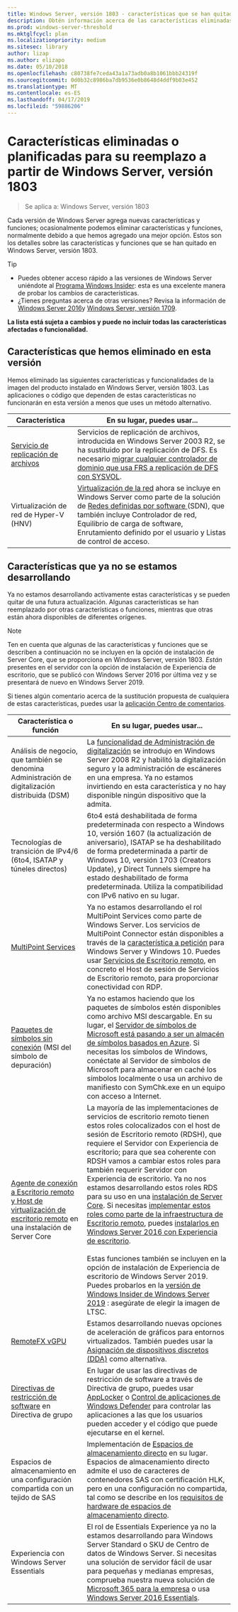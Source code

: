 ```yaml
---
title: Windows Server, versión 1803 - características que se han quitado
description: Obtén información acerca de las características eliminadas o en desuso en Windows Server, versión 1803 o una versión posterior
ms.prod: windows-server-threshold
ms.mktglfcycl: plan
ms.localizationpriority: medium
ms.sitesec: library
author: lizap
ms.author: elizapo
ms.date: 05/10/2018
ms.openlocfilehash: c80738fe7ceda43a1a73adb0a8b1061bbb24319f
ms.sourcegitcommit: 0d0b32c8986ba7db9536e0b8648d4ddf9b03e452
ms.translationtype: MT
ms.contentlocale: es-ES
ms.lasthandoff: 04/17/2019
ms.locfileid: "59886206"
---
```

# <a name="features-removed-or-planned-for-replacement-starting-with-windows-server-version-1803"></a>Características eliminadas o planificadas para su reemplazo a partir de Windows Server, versión 1803

> Se aplica a: Windows Server, versión 1803

Cada versión de Windows Server agrega nuevas características y funciones; ocasionalmente podemos eliminar características y funciones, normalmente debido a que hemos agregado una mejor opción. Estos son los detalles sobre las características y funciones que se han quitado en Windows Server, versión 1803.   

> [!TIP]
> - Puedes obtener acceso rápido a las versiones de Windows Server uniéndote al [Programa Windows Insider](https://insider.windows.com): esta es una excelente manera de probar los cambios de características.
> - ¿Tienes preguntas acerca de otras versiones? Revisa la información de [Windows Server 2016](deprecated-features.md)y [Windows Server, versión 1709](removed-features-1709.md).

**La lista está sujeta a cambios y puede no incluir todas las características afectadas o funcionalidad.** 

## <a name="features-we-removed-in-this-release"></a>Características que hemos eliminado en esta versión

Hemos eliminado las siguientes características y funcionalidades de la imagen del producto instalado en Windows Server, versión 1803. Las aplicaciones o código que dependen de estas características no funcionarán en esta versión a menos que uses un método alternativo.   

|Característica    |En su lugar, puedes usar...|
|-----------|--------------------|
|[Servicio de replicación de archivos](https://support.microsoft.com/en-us/help/4025991/windows-server-version-1709-no-longer-supports-frs)|Servicios de replicación de archivos, introducida en Windows Server 2003 R2, se ha sustituido por la replicación de DFS. Es necesario [migrar cualquier controlador de dominio que usa FRS a replicación de DFS con SYSVOL](https://blogs.technet.microsoft.com/filecab/2014/06/25/streamlined-migration-of-frs-to-dfsr-sysvol/).|
|Virtualización de red de Hyper-V (HNV)|[Virtualización de la red](../networking/sdn/technologies/hyper-v-network-virtualization/whats-new-hyperv-network-virtualization-windows-server.md) ahora se incluye en Windows Server como parte de la solución de [Redes definidas por software ](../networking/sdn/software-defined-networking.md) (SDN), que también incluye Controlador de red, Equilibrio de carga de software, Enrutamiento definido por el usuario y Listas de control de acceso.|

## <a name="features-were-no-longer-developing"></a>Características que ya no se estamos desarrollando

Ya no estamos desarrollando activamente estas características y se pueden quitar de una futura actualización. Algunas características se han reemplazado por otras características o funciones, mientras que otras están ahora disponibles de diferentes orígenes. 

>[!NOTE]
> Ten en cuenta que algunas de las características y funciones que se describen a continuación no se incluyen en la opción de instalación de Server Core, que se proporciona en Windows Server, versión 1803. *Están* presentes en el servidor con la opción de instalación de Experiencia de escritorio, que se publicó con Windows Server 2016 por última vez y se presentará de nuevo en Windows Server 2019.

Si tienes algún comentario acerca de la sustitución propuesta de cualquiera de estas características, puedes usar la [aplicación Centro de comentarios](https://support.microsoft.com/help/4021566/windows-10-send-feedback-to-microsoft-with-feedback-hub-app). 

|Característica o función    |En su lugar, puedes usar...|
|-----------|---------------------|
|Análisis de negocio, que también se denomina Administración de digitalización distribuida (DSM)|La [funcionalidad de Administración de digitalización](https://docs.microsoft.com/previous-versions/windows/it-pro/windows-server-2008-R2-and-2008/dd759124\(v%3dws.11\)) se introdujo en Windows Server 2008 R2 y habilitó la digitalización seguro y la administración de escáneres en una empresa. Ya no estamos invirtiendo en esta característica y no hay disponible ningún dispositivo que la admita.|
|Tecnologías de transición de IPv4/6 (6to4, ISATAP y túneles directos)|6to4 está deshabilitada de forma predeterminada con respecto a Windows 10, versión 1607 (la actualización de aniversario), ISATAP se ha deshabilitado de forma predeterminada a partir de Windows 10, versión 1703 (Creators Update), y Direct Tunnels siempre ha estado deshabilitado de forma predeterminada. Utiliza la compatibilidad con IPv6 nativo en su lugar.|
|[MultiPoint Services](../remote/multipoint-services/multipoint-services.md)|Ya no estamos desarrollando el rol MultiPoint Services como parte de Windows Server. Los servicios de MultiPoint Connector están disponibles a través de la [característica a petición](https://docs.microsoft.com/windows-hardware/manufacture/desktop/features-on-demand-v2--capabilities) para Windows Server y Windows 10. Puedes usar [Servicios de Escritorio remoto](../remote/remote-desktop-services/welcome-to-rds.md), en concreto el Host de sesión de Servicios de Escritorio remoto, para proporcionar conectividad con RDP. |
|[Paquetes de símbolos sin conexión](https://docs.microsoft.com/windows-hardware/drivers/debugger/debugger-download-symbols) (MSI del símbolo de depuración)|Ya no estamos haciendo que los paquetes de símbolos estén disponibles como archivo MSI descargable. En su lugar, el [Servidor de símbolos de Microsoft está pasando a ser un almacén de símbolos basados en Azure](https://blogs.msdn.microsoft.com/windbg/2017/10/18/update-on-microsofts-symbol-server/). Si necesitas los símbolos de Windows, conéctate al Servidor de símbolos de Microsoft para almacenar en caché los símbolos localmente o usa un archivo de manifiesto con SymChk.exe en un equipo con acceso a Internet.|
|[Agente de conexión a Escritorio remoto y Host de virtualización de escritorio remoto](../remote/remote-desktop-services/desktop-hosting-service.md) en una instalación de Server Core|La mayoría de las implementaciones de servicios de escritorio remoto tienen estos roles colocalizados con el host de sesión de Escritorio remoto (RDSH), que requiere el Servidor con Experiencia de escritorio; para que sea coherente con RDSH vamos a cambiar estos roles para también requerir Servidor con Experiencia de escritorio. Ya no nos estamos desarrollando estos roles RDS para su uso en una [instalación de Server Core](../administration/server-core/what-is-server-core.md). Si necesitas [implementar estos roles como parte de la infraestructura de Escritorio remoto](../remote/remote-desktop-services/rds-deploy-infrastructure.md), puedes [instalarlos en Windows Server 2016 con Experiencia de escritorio](getting-started-with-server-with-desktop-experience.md). <br/><br/>Estas funciones también se incluyen en la opción de instalación de Experiencia de escritorio de Windows Server 2019. Puedes probarlos en la [versión de Windows Insider de Windows Server 2019](https://docs.microsoft.com/windows-insider/at-work/) : asegúrate de elegir la imagen de LTSC. |
|[RemoteFX vGPU](../remote/remote-desktop-services/rds-remotefx-vgpu.md)|Estamos desarrollando nuevas opciones de aceleración de gráficos para entornos virtualizados. También puedes usar la [Asignación de dispositivos discretos (DDA)](../virtualization/hyper-v/plan/plan-for-deploying-devices-using-discrete-device-assignment.md) como alternativa.|
|[Directivas de restricción de software](../identity/software-restriction-policies/software-restriction-policies.md) en Directiva de grupo|En lugar de usar las directivas de restricción de software a través de Directiva de grupo, puedes usar [AppLocker](https://docs.microsoft.com/windows/security/threat-protection/applocker/applocker-overview) o [Control de aplicaciones de Windows Defender](https://docs.microsoft.com/windows/security/threat-protection/windows-defender-application-control) para controlar las aplicaciones a las que los usuarios pueden acceder y el código que puede ejecutarse en el kernel.|
|Espacios de almacenamiento en una configuración compartida con un tejido de SAS|Implementación de [Espacios de almacenamiento directo](../storage/storage-spaces/storage-spaces-direct-overview.md) en su lugar. Espacios de almacenamiento directo admite el uso de caracteres de contenedores SAS con certificación HLK, pero en una configuración no compartida, tal como se describe en los [requisitos de hardware de espacios de almacenamiento directo](../storage/storage-spaces/storage-spaces-direct-hardware-requirements.md).|
|Experiencia con Windows Server Essentials|El rol de Essentials Experience ya no la estamos desarrollando para Windows Server Standard o SKU de Centro de datos de Windows Server. Si necesitas una solución de servidor fácil de usar para pequeñas y medianas empresas, comprueba nuestra nueva solución de [Microsoft 365 para la empresa](https://www.microsoft.com/microsoft-365/business) o usa [Windows Server 2016 Essentials](https://docs.microsoft.com/windows-server-essentials/get-started/get-started).|


